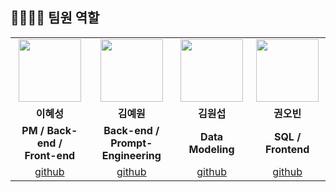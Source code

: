 ## 👨‍👩‍👦‍👦 팀원 역할
<table>
  <tr>
    <td align="center"><img src="https://item.kakaocdn.net/do/fd49574de6581aa2a91d82ff6adb6c0115b3f4e3c2033bfd702a321ec6eda72c" width="100" height="100"/></td>
    <td align="center"><img src="https://mb.ntdtv.kr/assets/uploads/2019/01/Screen-Shot-2019-01-08-at-4.31.55-PM-e1546932545978.png" width="100" height="100"/></td>
    <td align="center"><img src="https://mblogthumb-phinf.pstatic.net/20160127_177/krazymouse_1453865104404DjQIi_PNG/%C4%AB%C4%AB%BF%C0%C7%C1%B7%BB%C1%EE_%B6%F3%C0%CC%BE%F0.png?type=w2" width="100" height="100"/></td>
    <td align="center"><img src="https://i.pinimg.com/236x/ed/bb/53/edbb53d4f6dd710431c1140551404af9.jpg" width="100" height="100"/></td>
  </tr>
  <tr>
    <td align="center"><strong>이혜성</strong></td>
    <td align="center"><strong>김예원</strong></td>
    <td align="center"><strong>김원섭</strong></td>
    <td align="center"><strong>권오빈</strong></td>
  </tr>
  <tr>
    <td align="center"><b>PM / Back-end /
                        <br>Front-end</b></td>
    <td align="center"><b>Back-end /
                        <br>Prompt-Engineering</b></td>
    <td align="center"><b>Data Modeling</b></td>
    <td align="center"><b>SQL / Frontend</b></td>
  </tr>
  <tr>
    <td align="center"><a href="https://github.com/user-attachments/assets/f9af1c97-db84-4cee-93e7-7a4ff0f818af" target='_blank'>github</a></td>
    <td align="center"><a href="https://github.com/happycat139" target='_blank'>github</a></td>
    <td align="center"><a href="https://github.com/K-wonsub1871" target='_blank'>github</a></td>
    <td align="center"><a href="https://github.com/fivebin" target='_blank'>github</a></td>
  </tr>
</table>
